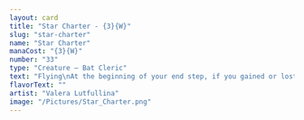 ```yaml
---
layout: card
title: "Star Charter - {3}{W}"
slug: "star-charter"
name: "Star Charter"
manaCost: "{3}{W}"
number: "33"
type: "Creature — Bat Cleric"
text: "Flying\nAt the beginning of your end step, if you gained or lost life this turn, look at the top four cards of your library. You may reveal a creature card with power 3 or less from among them and put it into your hand. Put the rest on the bottom of your library in a random order."
flavorText: ""
artist: "Valera Lutfullina"
image: "/Pictures/Star_Charter.png"
---
```


